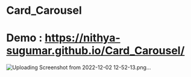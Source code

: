 # Card_Carousel

# Demo : https://nithya-sugumar.github.io/Card_Carousel/

![Uploading Screenshot from 2022-12-02 12-52-13.png…]()
